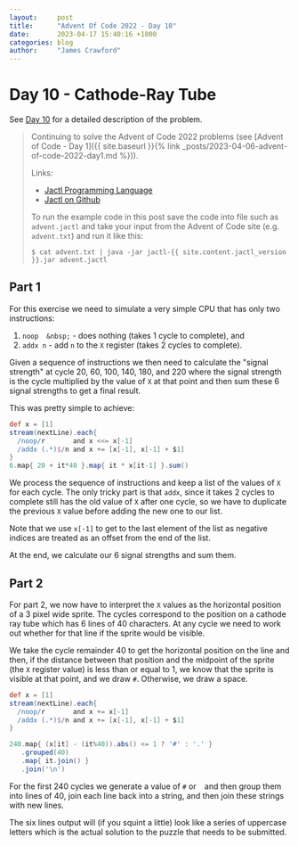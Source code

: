 ```yaml
---
layout:     post
title:      "Advent Of Code 2022 - Day 10"
date:       2023-04-17 15:40:16 +1000
categories: blog
author:     "James Crawford"
---
```


# Day 10 - Cathode-Ray Tube

See [Day 10](https://adventofcode.com/2022/day/10) for a detailed description of the problem.

> Continuing to solve the Advent of Code 2022 problems
> (see [Advent of Code - Day 1]({{ site.baseurl }}{% link _posts/2023-04-06-advent-of-code-2022-day1.md %})).
>
> Links:
> * [Jactl Programming Language](https://jactl.io)
> * [Jactl on Github](https://github.com/jaccomoc/jactl)
>
> To run the example code in this post save the code into file such as `advent.jactl` and take your input from the
> Advent of Code site (e.g. `advent.txt`) and run it like this:
> ```shell
> $ cat advent.txt | java -jar jactl-{{ site.content.jactl_version }}.jar advent.jactl 
> ```

## Part 1

For this exercise we need to simulate a very simple CPU that has only two instructions:
1. `noop  &nbsp;` - does nothing (takes 1 cycle to complete), and
2. `addx n` - add `n` to the `X` register (takes 2 cycles to complete). 

Given a sequence of instructions we then need to calculate the "signal strength" at cycle 20, 60, 100, 140, 180, and
220 where the signal strength is the cycle multiplied by the value of `X` at that point and then sum these 6 signal
strengths to get a final result.

This was pretty simple to achieve:

```groovy
def x = [1]
stream(nextLine).each{
  /noop/r       and x <<= x[-1]
  /addx (.*)$/n and x += [x[-1], x[-1] + $1]
}
6.map{ 20 + it*40 }.map{ it * x[it-1] }.sum()
```

We process the sequence of instructions and keep a list of the values of `X` for each cycle.
The only tricky part is that `addx`, since it takes 2 cycles to complete still has the old value of `X` after one
cycle, so we have to duplicate the previous `X` value before adding the new one to our list.

Note that we use `x[-1]` to get to the last element of the list as negative indices are treated as an offset from
the end of the list.

At the end, we calculate our 6 signal strengths and sum them.


## Part 2

For part 2, we now have to interpret the `X` values as the horizontal position of a 3 pixel wide sprite.
The cycles correspond to the position on a cathode ray tube which has 6 lines of 40 characters.
At any cycle we need to work out whether for that line if the sprite would be visible.

We take the cycle remainder 40 to get the horizontal position on the line and then, if the distance between
that position and the midpoint of the sprite (the `X` register value) is less than or equal to 1, we know that
the sprite is visible at that point, and we draw `#`.
Otherwise, we draw a space.

```groovy
def x = [1]
stream(nextLine).each{
  /noop/r       and x += x[-1]
  /addx (.*)$/n and x += [x[-1], x[-1] + $1]
}

240.map{ (x[it] - (it%40)).abs() <= 1 ? '#' : '.' }
   .grouped(40)
   .map{ it.join() }
   .join('\n')
```

For the first 240 cycles we generate a value of `#` or ` ` and then group them into lines of 40, join each line
back into a string, and then join these strings with new lines.

The six lines output will (if you squint a little) look like a series of uppercase letters which is the actual
solution to the puzzle that needs to be submitted.
